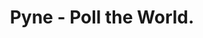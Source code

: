 ---
description: 回答八卦问题之后看看答案的分布。
layout: post
results:
- primaryGenreName: Social Networking
  version: '1.0'
  trackViewUrl: https://itunes.apple.com/cn/app/pyne-poll-the-world./id884287785?mt=8&uo=4
  artworkUrl100: http://a1513.phobos.apple.com/us/r30/Purple/v4/d3/24/c1/d324c17d-7010-58f7-851a-ec4417bbeed0/mzl.vjlhqgrk.png
  artworkUrl60: http://a1611.phobos.apple.com/us/r30/Purple/v4/f7/73/22/f77322f4-7606-2044-aeb9-6a40421b3264/AppIcon60x60_2x.png
  sellerName: Advisors on Demand Inc.
  supportedDevices:
  - iPadThirdGen4G
  - iPodTouchFifthGen
  - iPadFourthGen
  - iPadFourthGen4G
  - iPhone5
  - iPad2Wifi
  - iPhone4
  - iPadMini4G
  - iPhone5s
  - iPad23G
  - iPhone4S
  - iPadThirdGen
  - iPhone5c
  - iPadMini
  genres:
  - 社交
  trackName: Pyne - Poll the World.
  description: 'Pyne is a social polling app that allows you to ask life’s
    difficult questions, give your opinions, and discover new ideas and viewpoints.


    Features:


    -          Ask yes/no or multiple choice questions in seconds

    -          Direct questions to Girls, Guys, Friends, or simply Poll the
    world

    -          Pictures can be added to any question

    -          Information is shown in a interactive pie chart

    -          Add comments to questions to give more feedback and interact
    with other users

    -          The best questions earn a spot on the Leaderboard'
  price: 0
  trackId: 884287785
  releaseDate: '2014-06-09T07:00:00Z'
  screenshotUrls:
  - http://a2.mzstatic.com/us/r30/Purple/v4/c7/5f/7e/c75f7e4e-32b9-a9dd-86c1-c930f488944e/screen1136x1136.jpeg
  - http://a2.mzstatic.com/us/r30/Purple6/v4/68/3a/eb/683aeb6d-bf56-dfed-7592-55bf8c29a333/screen1136x1136.jpeg
  - http://a4.mzstatic.com/us/r30/Purple/v4/d5/d4/44/d5d44452-12ec-16c8-8b4f-5ba90fbf3565/screen1136x1136.jpeg
  - http://a2.mzstatic.com/us/r30/Purple4/v4/e1/48/67/e14867d7-82a8-23b9-242d-4fa5c1716fe1/screen1136x1136.jpeg
  - http://a1.mzstatic.com/us/r30/Purple4/v4/34/fb/e8/34fbe83d-e709-75ea-81f6-bb1a33db2eb3/screen1136x1136.jpeg
  artistViewUrl: https://itunes.apple.com/cn/artist/pyne/id884287788?uo=4
  primaryGenreId: 6005
  kind: software
  fileSizeBytes: '7339622'
  bundleId: com.getpyne.Pyne
  trackContentRating: 12+
  artistName: Pyne
  trackCensoredName: Pyne - Poll the World.
  isGameCenterEnabled: false
  contentAdvisoryRating: 12+
  languageCodesISO2A:
  - EN
  features: &a []
  wrapperType: software
  artworkUrl512: http://a1513.phobos.apple.com/us/r30/Purple/v4/d3/24/c1/d324c17d-7010-58f7-851a-ec4417bbeed0/mzl.vjlhqgrk.png
  formattedPrice: 免费
  artistId: 884287788
  genreIds:
  - '6005'
  currency: CNY
  ipadScreenshotUrls: *a
category: 社交
tags: tag1
resultCount: 1
title: Pyne - Poll the World.

---